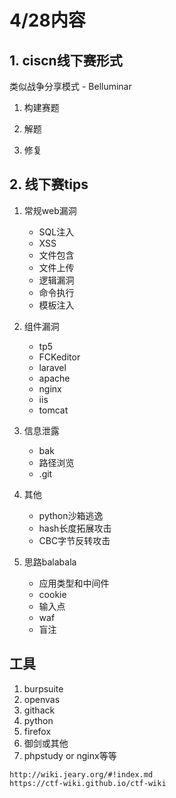 # 4/28内容
## 1. ciscn线下赛形式
类似战争分享模式 - Belluminar

1. 构建赛题

2. 解题

3. 修复

## 2. 线下赛tips
1. 常规web漏洞
    - SQL注入
    - XSS
    - 文件包含
    - 文件上传
    - 逻辑漏洞
    - 命令执行
    - 模板注入
2. 组件漏洞
    - tp5
    - FCKeditor
    - laravel
    - apache
    - nginx
    - iis
    - tomcat
3. 信息泄露
    - bak
    - 路径浏览
    - .git

4. 其他
    - python沙箱逃逸
    - hash长度拓展攻击
    - CBC字节反转攻击

5. 思路balabala
    - 应用类型和中间件
    - cookie
    - 输入点
    - waf
    - 盲注


## 工具
1. burpsuite
2. openvas
3. githack
4. python
5. firefox
6. 御剑或其他
7. phpstudy or nginx等等

```
http://wiki.jeary.org/#!index.md
https://ctf-wiki.github.io/ctf-wiki
```

